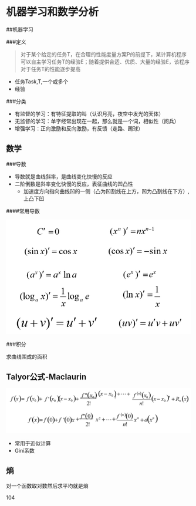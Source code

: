 # 机器学习和数学分析

##机器学习

###定义

> 对于某个给定的任务T，在合理的性能度量方案P的前提下，某计算机程序可以自主学习任务T的经验E；随着提供合适、优质、大量的经验E，该程序对于任务T的性能逐步提高

* 任务Task,T,一个或多个
* 经验

###分类

* 有监督的学习：有特征提取的叫（认识月亮，夜空中发光的天体）
* 无监督的学习：单字经常出现在一起，那么就是一个词，相似性（阅兵）
* 增强学习：正向激励和反向激励，有反馈（走路、踢球）

## 数学

###导数 

* 导数就是曲线斜率，是曲线变化快慢的反应
* 二阶倒数是斜率变化快慢的反应，表征曲线的凹凸性
  * 加速度方向指向曲线凹的一侧（凸为凹割线在上方，凹为凸割线在下方）,上凸下凹

####常用导数

![](./images/常用导数.PNG)

###积分

求曲线围成的面积

## Talyor公式-Maclaurin

![](./images/Talyor公式-Maclaurin.PNG)

* 常用于近似计算
* Gini系数

## 熵

对一个函数取对数然后求平均就是熵

104









